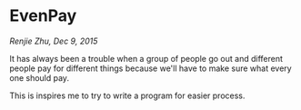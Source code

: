 EvenPay
=======

*Renjie Zhu, Dec 9, 2015*

It has always been a trouble when a group of people
go out and different people pay for different things
because we'll have to make sure what every one 
should pay.

This is inspires me to try to write a program for 
easier process.
